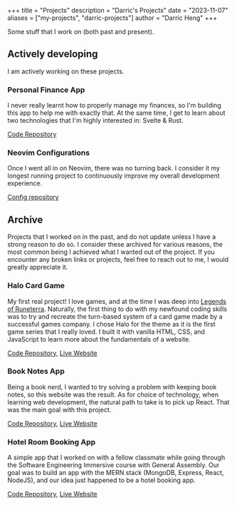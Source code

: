 +++
title = "Projects"
description = "Darric's Projects"
date = "2023-11-07"
aliases = ["my-projects", "darric-projects"]
author = "Darric Heng"
+++

Some stuff that I work on (both past and present).

## Actively developing

I am actively working on these projects.

### Personal Finance App

I never really learnt how to properly manage my finances, so I'm building this app to help me with exactly that. At the same time, I get to learn about two technologies that I'm highly interested in: Svelte & Rust.

[Code Repository](https://github.com/darricheng/finance-app)

### Neovim Configurations

Once I went all in on Neovim, there was no turning back. I consider it my longest running project to continuously improve my overall development experience.

[Config repository](https://github.com/darricheng/nvim.config)

## Archive

Projects that I worked on in the past, and do not update unless I have a strong reason to do so. I consider these archived for various reasons, the most common being I achieved what I wanted out of the project. If you encounter any broken links or projects, feel free to reach out to me, I would greatly appreciate it.

### Halo Card Game

My first real project! I love games, and at the time I was deep into [Legends of Runeterra](https://playruneterra.com/en-us/). Naturally, the first thing to do with my newfound coding skills was to try and recreate the turn-based system of a card game made by a successful games company. I chose Halo for the theme as it is the first game series that I really loved. I built it with vanilla HTML, CSS, and JavaScript to learn more about the fundamentals of a website.

[Code Repository](https://github.com/darricheng/halo-card-game), [Live Website](https://darricheng.github.io/halo-card-game/)

### Book Notes App

Being a book nerd, I wanted to try solving a problem with keeping book notes, so this website was the result. As for choice of technology, when learning web development, the natural path to take is to pick up React. That was the main goal with this project.

[Code Repository](https://github.com/darricheng/book-notes-app), [Live Website](https://book-notes-app.vercel.app/)

### Hotel Room Booking App

A simple app that I worked on with a fellow classmate while going through the Software Engineering Immersive course with General Assembly. Our goal was to build an app with the MERN stack (MongoDB, Express, React, NodeJS), and our idea just happened to be a hotel booking app.

[Code Repository](https://github.com/darricheng/mern-stack-frontend), [Live Website](https://hotel-room-booking-app.vercel.app/)
